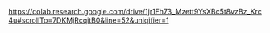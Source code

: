 https://colab.research.google.com/drive/1jr1Fh73_Mzett9YsXBc5t8vzBz_Krc4u#scrollTo=7DKMjRcqitB0&line=52&uniqifier=1
